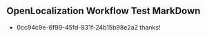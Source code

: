 ## OpenLocalization Workflow Test MarkDown
* 0cc94c9e-6f99-45fd-831f-24b15b98e2a2 
thanks!<!--HONumber=Mar16_HO2-->
